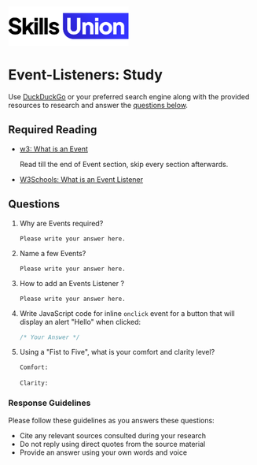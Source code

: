 [<img src="assets/images/su-logo.png" alt="Skills Union Logo" height="80px" />](https://www.skillsunion.com/)
# Event-Listeners: Study

Use [DuckDuckGo](https://duckduckgo.com/) or your preferred search engine along with the provided resources to research and answer the [questions below](#questions).

## Required Reading


- [w3: What is an Event](https://developer.mozilla.org/en-US/docs/Web/API/Event)

  Read till the end of Event section, skip every section afterwards.

- [W3Schools: What is an Event Listener](https://www.w3schools.com/js/js_htmldom_eventlistener.asp)



## Questions

1. Why are Events required?

    ```
    Please write your answer here.
    ```

1. Name a few Events?

    ```
    Please write your answer here.
    ```

1. How to add an Events Listener ?

    ```
    Please write your answer here.
    ```

1. Write JavaScript code for inline `onclick` event for a button that will display an alert "Hello" when clicked:

    ```js
    /* Your Answer */
    ```

1. Using a "Fist to Five", what is your comfort and clarity level?

    ```
    Comfort:

    Clarity:
    ```

### Response Guidelines

Please follow these guidelines as you answers these questions:

- Cite any relevant sources consulted during your research
- Do not reply using direct quotes from the source material
- Provide an answer using your own words and voice
